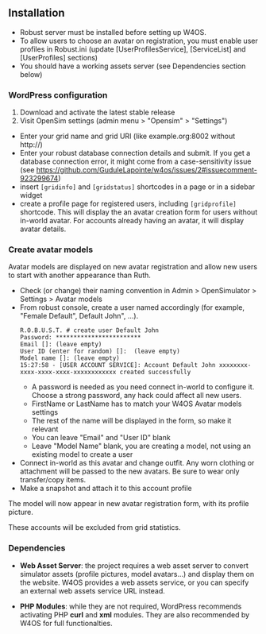 ## Installation

- Robust server must be installed before setting up W4OS.
- To allow users to choose an avatar on registration, you must enable user
  profiles in Robust.ini (update [UserProfilesService], [ServiceList] and
  [UserProfiles] sections)
- You should have a working assets server (see Dependencies section below)

### WordPress configuration

1. Download and activate the latest stable release
2. Visit OpenSim settings (admin menu > "Opensim" > "Settings")
  - Enter your grid name and grid URI (like example.org:8002 without http://)
  - Enter your robust database connection details and submit. If you get a
    database connection error, it might come from a case-sensitivity issue (see
    https://github.com/GuduleLapointe/w4os/issues/2#issuecomment-923299674)
  - insert `[gridinfo]` and `[gridstatus]` shortcodes in a page or in a sidebar widget
  - create a profile page for registered users, including `[gridprofile]` shortcode.
    This will display the an avatar creation form for users without in-world avatar.
    For accounts already having an avatar, it will display avatar details.

### Create avatar models

Avatar models are displayed on new avatar registration and allow new users to start with another appearance than Ruth.

* Check (or change) their naming convention in Admin > OpenSimulator > Settings > Avatar models
* From robust console, create a user named accordingly (for example, "Female Default", Default John", ...).
    ```
    R.O.B.U.S.T. # create user Default John
    Password: ************************
    Email []: (leave empty)
    User ID (enter for random) []:  (leave empty)
    Model name []: (leave empty)
    15:27:58 - [USER ACCOUNT SERVICE]: Account Default John xxxxxxxx-xxxx-xxxx-xxxx-xxxxxxxxxxxx created successfully
    ```
  - A password is needed as you need connect in-world to configure it.
    Choose a strong password, any hack could affect all new users.
  - FirstName or LastName has to match your W4OS Avatar models settings
  - The rest of the name will be displayed in the form, so make it relevant
  - You can leave "Email" and "User ID" blank
  - Leave "Model Name" blank, you are creating a model, not using an existing model to create a user
* Connect in-world as this avatar and change outfit. Any worn clothing or attachment will be passed to the new avatars. Be sure to wear only transfer/copy items.
* Make a snapshot and attach it to this account profile

The model will now appear in new avatar registration form, with its profile picture.

These accounts will be excluded from grid statistics.

### Dependencies

* **Web Asset Server**: the project requires a web asset server to convert simulator assets (profile pictures, model avatars...) and display them on the website. W4OS provides a web assets service, or you can specify an external web assets service URL instead.

* **PHP Modules**: while they are not required, WordPress recommends activating PHP **curl** and **xml** modules. They are also recommended by W4OS for full functionalties.

